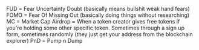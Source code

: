 FUD = Fear Uncertainty Doubt (basically means bullshit weak hand fears)
FOMO = Fear Of Missing Out (basically doing things without researching)
MC = Market Cap
Airdrop = When a token creator gives free tokens if you're holding some other specific token. Sometimes through a sign up form, sometimes randomly (they just get your address from the blockchain explorer)
PnD = Pump n Dump
